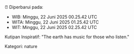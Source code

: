 ⏰ Diperbarui pada:
- WIB: Minggu, 22 Juni 2025 00.25.42 UTC
- WITA: Minggu, 22 Juni 2025 01.25.42 UTC
- WIT: Minggu, 22 Juni 2025 02.25.42 UTC

Kutipan Inspiratif:
"The earth has music for those who listen."


Kategori: nature

